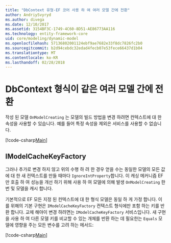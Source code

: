 ```yaml
---
title: "DbContext 유형-EF 코어 사용 하 여 여러 모델 간에 전환"
author: AndriySvyryd
ms.author: divega
ms.date: 12/10/2017
ms.assetid: 3154BF3C-1749-4C60-8D51-AE86773AA116
ms.technology: entity-framework-core
uid: core/modeling/dynamic-model
ms.openlocfilehash: 57136802001124ebf9ae7682e33f8dc7826fc2b0
ms.sourcegitcommit: b2d94cebdc32edad4fecb07e53fece66437d1b04
ms.translationtype: MT
ms.contentlocale: ko-KR
ms.lasthandoff: 02/28/2018
---
```

# <a name="alternating-between-multiple-models-with-the-same-dbcontext-type"></a>DbContext 형식이 같은 여러 모델 간에 전환

작성 된 모델 `OnModelCreating` 는 모델의 빌드 방법을 변경 하려면 컨텍스트에 대 한 속성을 사용할 수 있습니다. 예를 들어 특정 속성을 제외은 서비스를 사용할 수 없습니다.

[!code-csharp[Main](../../../samples/core/DynamicModel/DynamicContext.cs?name=Class)]

## <a name="imodelcachekeyfactory"></a>IModelCacheKeyFactory
그러나 추가로 변경 하지 않고 위의 수행 하 려 한 경우 얻을 수는 동일한 모델의 모든 값에 대 한 새 컨텍스트를 만들 때마다 `IgnoreIntProperty`합니다. 이 캐싱 메커니즘 EF만 호출 하 여 성능을 개선 하기 위해 사용 하 여 모델에 의해 발생 `OnModelCreating` 한 번 및 모델을 캐시 합니다.

기본적으로 EF 모든 지정 된 컨텍스트에 대 한 형식 모델은 동일 하 게 가정 합니다. 이를 위해의 기본 구현은 `IModelCacheKeyFactory` 컨텍스트 형식에만 포함 하는 키를 반환 합니다. 교체 해야이 변경 하려면는 `IModelCacheKeyFactory` 서비스입니다. 새 구현을 사용 하 여 다른 모델 키를 비교할 수 있는 개체를 반환 하는 데 필요한는 `Equals` 모델에 영향을 주는 모든 변수를 고려 하는 메서드:

[!code-csharp[Main](../../../samples/core/DynamicModel/DynamicModelCacheKeyFactory.cs?name=Class)]
